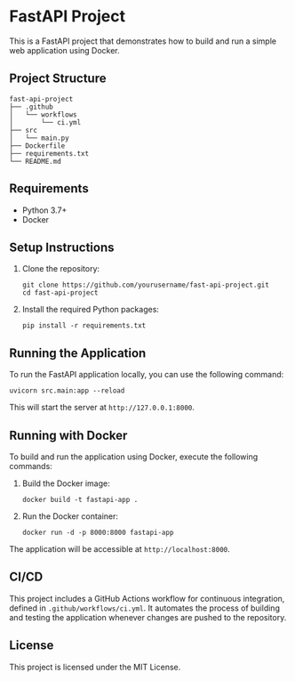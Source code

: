 # FastAPI Project

This is a FastAPI project that demonstrates how to build and run a simple web application using Docker.
 

## Project Structure

```
fast-api-project
├── .github
│   └── workflows
│       └── ci.yml
├── src
│   └── main.py
├── Dockerfile
├── requirements.txt
└── README.md
```

## Requirements

- Python 3.7+
- Docker

## Setup Instructions

1. Clone the repository:

   ```
   git clone https://github.com/yourusername/fast-api-project.git
   cd fast-api-project
   ```

2. Install the required Python packages:

   ```
   pip install -r requirements.txt
   ```

## Running the Application

To run the FastAPI application locally, you can use the following command:

```
uvicorn src.main:app --reload
```

This will start the server at `http://127.0.0.1:8000`.

## Running with Docker

To build and run the application using Docker, execute the following commands:

1. Build the Docker image:

   ```
   docker build -t fastapi-app .
   ```

2. Run the Docker container:

   ```
   docker run -d -p 8000:8000 fastapi-app
   ```

The application will be accessible at `http://localhost:8000`.

## CI/CD

This project includes a GitHub Actions workflow for continuous integration, defined in `.github/workflows/ci.yml`. It automates the process of building and testing the application whenever changes are pushed to the repository.

## License

This project is licensed under the MIT License.

